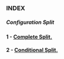 ### INDEX 



##### Configuration Split 



#### 1 - [Complete Split.](https://github.com/ovanesb/drupal/blob/master/Drupal8/Hooks/Basic_explanation_of_hooks.md)

#### 2 - [Conditional Split.](https://github.com/ovanesb/drupal/blob/master/Drupal8/Hooks/Delete_field_and_its_storage.md)
